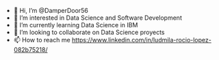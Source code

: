 - 👋 Hi, I’m @DamperDoor56
- 👀 I’m interested in Data Science and Software Development
- 🌱 I’m currently learning Data Science in IBM
- 💞️ I’m looking to collaborate on Data Science proyects
- 📫 How to reach me https://www.linkedin.com/in/ludmila-rocio-lopez-082b75218/

<!---
DamperDoor56/DamperDoor56 is a ✨ special ✨ repository because its `README.md` (this file) appears on your GitHub profile.
You can click the Preview link to take a look at your changes.
--->

